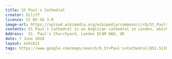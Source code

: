 ```yaml
---
title: St Paul's Cathedral
creator: Diliff
licence: CC BY-SA 3.0
image-url: https://upload.wikimedia.org/wikipedia/commons/c/cb/St_Pauls_aerial_%28cropped%29.jpg
contents: St Paul's Cathedral is an Anglican cathedral in London, which is one of the most well-known and recognisable scenic spots in the world.It is designed with a baroque design, where the interior has countless exquisite decorations, such as frescoes.
Address:  St. Paul's Churchyard, London EC4M 8AD, UK
date: 7 June 2018
layout: exhibit
tags: https://www.google.com/maps/search/8.St+Paul's+Cathedral/@51.5138522,-0.0997742,17z/data=!3m1!4b1
---
```

